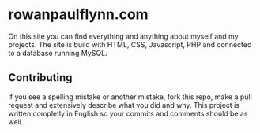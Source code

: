 # rowanpaulflynn.com
On this site you can find everything and anything about myself and my projects. The site is build with HTML, CSS, Javascript, PHP and connected to a database running MySQL.

## Contributing
If you see a spelling mistake or another mistake, fork this repo, make a pull request and extensively describe what you did and why. This project is written completly in English so your commits and comments should be as well.
